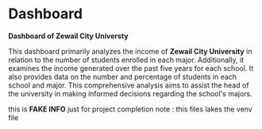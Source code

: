 # Dashboard
**Dashboard of Zewail City Universty**

This dashboard primarily analyzes the income of **Zewail City University** in relation to the number of students enrolled in each major. Additionally, it examines the income generated over the past five years for each school. It also provides data on the number and percentage of students in each school and major. This comprehensive analysis aims to assist the head of the university in making informed decisions regarding the school's majors.

this is **FAKE INFO** just for project completion 
note : this files lakes the venv file 
